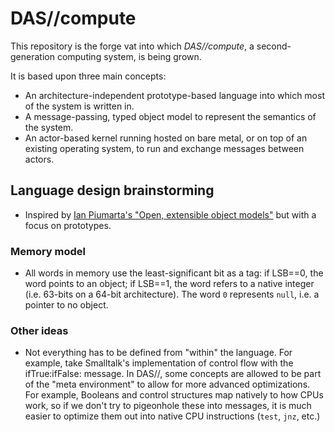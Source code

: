# DAS//compute

This repository is the forge vat into which *DAS//compute*, a second-generation computing system, is being grown.

It is based upon three main concepts:
- An architecture-independent prototype-based language into which most of the system is written in.
- A message-passing, typed object model to represent the semantics of the system.
- An actor-based kernel running hosted on bare metal, or on top of an existing operating system, to run and exchange messages between actors.

## Language design brainstorming

* Inspired by [Ian Piumarta's "Open, extensible object models"](https://www.piumarta.com/software/id-objmodel/objmodel2.pdf) but with a focus on prototypes.

### Memory model

* All words in memory use the least-significant bit as a tag: if LSB==0, the word points to an object; if LSB==1, the word refers to a native integer (i.e. 63-bits on a 64-bit architecture). The word `0` represents `null`, i.e. a pointer to no object.

### Other ideas

* Not everything has to be defined from "within" the language. For example, take Smalltalk's implementation of control flow with the ifTrue:ifFalse: message. In DAS//, some concepts are allowed to be part of the "meta environment" to allow for more advanced optimizations. For example, Booleans and control structures map natively to how CPUs work, so if we don't try to pigeonhole these into messages, it is much easier to optimize them out into native CPU instructions (`test`, `jnz`, etc.)
